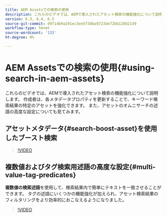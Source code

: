 ```yaml
---
title: AEM Assetsでの検索の使用
description: これらのビデオでは、AEMで導入されたアセット検索の機能強化について説明します。 作成者は、各メタデータプロパティを更新することで、キーワード検索結果の特定のアセットを強化できます。 また、アセットのオムニサーチの述語の高度な設定についても見てみます。
version: 6.3, 6.4, 6.5
source-git-commit: d9714b9a291ec3ee5f3dba9723de72bb120d2149
workflow-type: tm+mt
source-wordcount: '133'
ht-degree: 0%

---
```



# AEM Assetsでの検索の使用{#using-search-in-aem-assets}

これらのビデオでは、AEMで導入されたアセット検索の機能強化について説明します。 作成者は、各メタデータプロパティを更新することで、キーワード検索結果の特定のアセットを強化できます。 また、アセットのオムニサーチの述語の高度な設定についても見てみます。

## アセットメタデータ{#search-boost-asset}を使用したブースト検索

>[!VIDEO](https://video.tv.adobe.com/v/16766/?quality=9&learn=on)

## 複数値およびタグ検索用述語の高度な設定{#multi-value-tag-predicates}

**複数値の検索述語**&#x200B;を使用して、検索結果内で簡単にテキストを一致させることができます。 タグの述語にいくつかの機能強化が加えられ、アセット検索結果のフィルタリングをより効率的におこなえるようになりました。

>[!VIDEO](https://video.tv.adobe.com/v/16457/?quality=9&learn=on)
